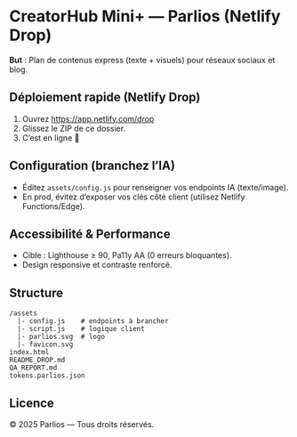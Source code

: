 # CreatorHub Mini+ — Parlios (Netlify Drop)

**But** : Plan de contenus express (texte + visuels) pour réseaux sociaux et blog.

## Déploiement rapide (Netlify Drop)
1. Ouvrez https://app.netlify.com/drop
2. Glissez le ZIP de ce dossier.
3. C’est en ligne 🚀

## Configuration (branchez l’IA)
- Éditez `assets/config.js` pour renseigner vos endpoints IA (texte/image).
- En prod, évitez d’exposer vos clés côté client (utilisez Netlify Functions/Edge).

## Accessibilité & Performance
- Cible : Lighthouse ≥ 90, Pa11y AA (0 erreurs bloquantes).
- Design responsive et contraste renforcé.

## Structure
```
/assets
  |- config.js    # endpoints à brancher
  |- script.js    # logique client
  |- parlios.svg  # logo
  |- favicon.svg
index.html
README_DROP.md
QA_REPORT.md
tokens.parlios.json
```

## Licence
© 2025 Parlios — Tous droits réservés.
